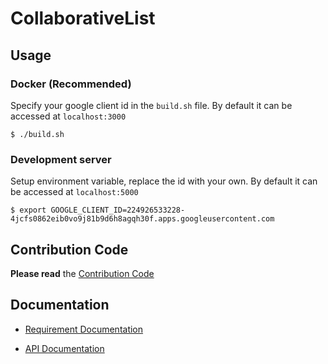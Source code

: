 # CollaborativeList

## Usage
### Docker (Recommended)
Specify your google client id in the `build.sh` file. By default it can be accessed at `localhost:3000`

`$ ./build.sh`

### Development server
Setup environment variable, replace the id with your own. By default it can be accessed at `localhost:5000`

`$ export GOOGLE_CLIENT_ID=224926533228-4jcfs0862eib0vo9j81b9d6h8agqh30f.apps.googleusercontent.com`

## Contribution Code
**Please read** the [Contribution Code](https://teamghostbuster.github.io/CollaborativeList/contribution-code/)

## Documentation
* [Requirement Documentation](https://teamghostbuster.github.io/CollaborativeList/)

* [API Documentation](https://teamghostbuster.github.io/server/)
